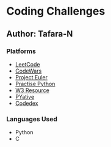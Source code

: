 # Coding Challenges

## Author: Tafara-N

### Platforms
- [LeetCode](https://leetcode.com/)
- [CodeWars](https://www.codewars.com/)
- [Project Euler](https://projecteuler.net/)
- [Practise Python](https://www.practicepython.org/)
- [W3 Resource](https://www.w3resource.com/)
- [PYative](https://pynative.com/)
- [Codedex](https://www.codedex.io/)

### Languages Used
- Python
- C
